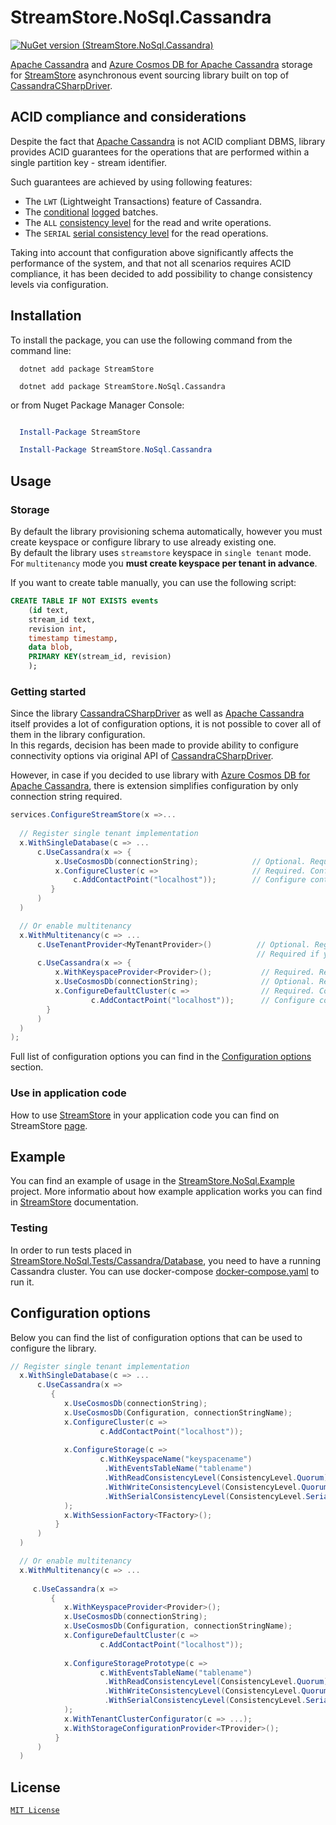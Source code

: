 # StreamStore.NoSql.Cassandra

[![NuGet version (StreamStore.NoSql.Cassandra)](https://img.shields.io/nuget/v/StreamStore.NoSql.Cassandra.svg?style=flat-square)](https://www.nuget.org/packages/StreamStore.NoSql.Cassandra/)

[Apache Cassandra] and [Azure Cosmos DB for Apache Cassandra] storage for [StreamStore] asynchronous event sourcing library built on top of [CassandraCSharpDriver].

## ACID compliance and considerations

Despite the fact that [Apache Cassandra] is not ACID compliant DBMS, library provides ACID guarantees for the operations that are performed within a single partition key - stream identifier.  

Such guarantees are achieved by using  following features:

* The `LWT` (Lightweight Transactions) feature of Cassandra.
* The [conditional](https://docs.datastax.com/en/developer/csharp-driver/3.22/features/components/mapper/batch/index.html#conditional-batches) [logged](https://docs.datastax.com/en/cql-oss/3.x/cql/cql_reference/cqlBatch.html#cqlBatch__cql-log-unlog) batches.
* The `ALL` [consistency level](https://docs.datastax.com/en/cassandra-oss/3.0/cassandra/dml/dmlConfigConsistency.html) for the read and write operations.
* The `SERIAL` [serial consistency level](https://docs.datastax.com/en/cassandra-oss/3.0/cassandra/dml/dmlConfigSerialConsistency.html) for the read  operations.

Taking into account that configuration above significantly affects the performance of the system, and that not all scenarios requires ACID compliance, it has been decided to add possibility to change consistency levels via configuration.

## Installation

To install the package, you can use the following command from the command line:

```dotnetcli
  dotnet add package StreamStore

  dotnet add package StreamStore.NoSql.Cassandra
```

or from Nuget Package Manager Console:

```powershell

  Install-Package StreamStore

  Install-Package StreamStore.NoSql.Cassandra
```

## Usage

### Storage

By default the library provisioning schema automatically, however you must create keyspace or configure library to use already existing one.  
By default the library uses `streamstore` keyspace in `single tenant` mode.  
For `multitenancy` mode you **must create keyspace per tenant in advance**.

If you want to create table manually, you can use the following script:

```sql
CREATE TABLE IF NOT EXISTS events
    (id text,
    stream_id text,
    revision int,
    timestamp timestamp,
    data blob,
    PRIMARY KEY(stream_id, revision)
    );
```

### Getting started

Since the library [CassandraCSharpDriver] as well as [Apache Cassandra] itself provides a lot of configuration options, it is not possible to cover all of them in the library configuration.  
In this regards, decision has been made to provide ability to configure connectivity options via original
API of [CassandraCSharpDriver].

However, in case if you decided to use library with [Azure Cosmos DB for Apache Cassandra], there is extension simplifies configuration by only connection string required.

```csharp
services.ConfigureStreamStore(x =>...
  
  // Register single tenant implementation
  x.WithSingleDatabase(c => ...
      c.UseCassandra(x => {
          x.UseCosmosDb(connectionString);            // Optional. Required  if you want to use Azure Cosmos DB for Apache Cassandra
          x.ConfigureCluster(c =>                     // Required. Configure cluster options. Optional if you decided to use CosmosDB (see above).
              c.AddContactPoint("localhost"));        // Configure contact points.
         }
      )
  )

  // Or enable multitenancy
  x.WithMultitenancy(c => ...
      c.UseTenantProvider<MyTenantProvider>()          // Optional. Register your  ITenantProvider implementation.
                                                       // Required if you want schema to be provisioned for each tenant.
      c.UseCassandra(x => {
          x.WithKeyspaceProvider<Provider>();           // Required. Register your  ITenantKeyspaceProvider implementation.
          x.UseCosmosDb(connectionString);              // Optional. Required  if you want to use Azure Cosmos DB for Apache Cassandra
          x.ConfigureDefaultCluster(c =>                // Required. Configure cluster options. Optional if you decided to use CosmosDB (see above).
                  c.AddContactPoint("localhost"));      // Configure contact points.
        }
      )
  )
); 
```

Full list of configuration options you can find in the [Configuration options](#Configuration-options) section.

### Use in application code

How to use [StreamStore] in your application code you can find on StreamStore [page][Usage].

## Example

You can find an example of usage in the [StreamStore.NoSql.Example](https://github.com/kostiantyn-matsebora/streamstore/tree/master/src/StreamStore.NoSql.Example) project.
More informatio about how example application works you can find in [StreamStore](https://github.com/kostiantyn-matsebora/streamstore/tree/master/#example) documentation.

### Testing

In order to run tests placed in [StreamStore.NoSql.Tests/Cassandra/Database](https://github.com/kostiantyn-matsebora/streamstore/tree/master/src/StreamStore.NoSql.Tests/Cassandra/Database), you need to have a running Cassandra cluster. You can use docker-compose [docker-compose.yaml](https://github.com/kostiantyn-matsebora/streamstore/tree/master/src/StreamStore.NoSql.Tests/Cassandra/Database/docker-compose.yaml) to run it.

## Configuration options

Below you can find the list of configuration options that can be used to configure the library.

```csharp
// Register single tenant implementation
  x.WithSingleDatabase(c => ...
      c.UseCassandra(x => 
         {
            x.UseCosmosDb(connectionString);                                    // Optional. Required  if you want to use Azure Cosmos DB for Apache Cassandra.
            x.UseCosmosDb(Configuration, connectionStringName);                 // You can also provide IConfiguration and connection string name to Cosmos DB, by default "StreamStore".
            x.ConfigureCluster(c =>                                             // Required. Configure cluster options. Optional if you decided to use CosmosDB (see above).
                    c.AddContactPoint("localhost"));                            // Configure contact points at least.
                                                                                // There is much more cluster options available.
            x.ConfigureStorage(c =>                                             // Optional. Configure storage options.
                    c.WithKeyspaceName("keyspacename")                          // Optional. Keyspace name. Default is streamstore.
                     .WithEventsTableName("tablename")                          // Optional. Table name. Default is events.
                     .WithReadConsistencyLevel(ConsistencyLevel.Quorum)         // Optional. Read consistency level. Default is All.
                     .WithWriteConsistencyLevel(ConsistencyLevel.Quorum)        // Optional. Write consistency level. Default is All.
                     .WithSerialConsistencyLevel(ConsistencyLevel.SerialLocal)  // Optional. Serial consistency level. Default is Serial.
            );
            x.WithSessionFactory<TFactory>();                                   // Optional. Register your ISessionFactory implementation.
          }    
      )
  )

  // Or enable multitenancy
  x.WithMultitenancy(c => ...
                                                                                // More information about multitenancy configuration you can find in the StreamStore.
     c.UseCassandra(x => 
         {
            x.WithKeyspaceProvider<Provider>();                                 // Required. Register your ITenantKeyspaceProvider implementation.
            x.UseCosmosDb(connectionString);                                    // Optional. Required if you want to use Azure Cosmos DB for Apache Cassandra.
            x.UseCosmosDb(Configuration, connectionStringName);                 // You can also provide IConfiguration and connection string name to Cosmos DB, by default "StreamStore".
            x.ConfigureDefaultCluster(c =>                                      // Required. Configure default cluster options. Optional if you decided to use CosmosDB (see above).
                    c.AddContactPoint("localhost"));                            // Configure contact points at least.
                                                                                // There is much more cluster options available.
            x.ConfigureStoragePrototype(c =>                                    // Optional. Configure storage options as prototype for tenant storage configuration.
                    c.WithEventsTableName("tablename")                          // Optional. Table name. Default is events.
                     .WithReadConsistencyLevel(ConsistencyLevel.Quorum)         // Optional. Read consistency level. Default is All.
                     .WithWriteConsistencyLevel(ConsistencyLevel.Quorum)        // Optional. Write consistency level. Default is All.
                     .WithSerialConsistencyLevel(ConsistencyLevel.SerialLocal)  // Optional. Serial consistency level. Default is Serial.
            );
            x.WithTenantClusterConfigurator(c => ...);                          // Optional. Register delegate for configuring tenant cluster configuration based on default cluster.
            x.WithStorageConfigurationProvider<TProvider>();                    // Optional. Register your ITenantStorageConfigurationProvider implementation.
          }
      )
  )
```

## License

[`MIT License`](../../LICENSE)

[StreamStore]: https://github.com/kostiantyn-matsebora/streamstore/
[Apache Cassandra]: https://cassandra.apache.org/_/index.html
[Azure Cosmos DB for Apache Cassandra]: https://learn.microsoft.com/en-us/azure/cosmos-db/cassandra/introduction
[CassandraCSharpDriver]: https://docs.datastax.com/en/developer/csharp-driver/3.22/index.html
[Usage]: https://github.com/kostiantyn-matsebora/streamstore/tree/master#Usage
